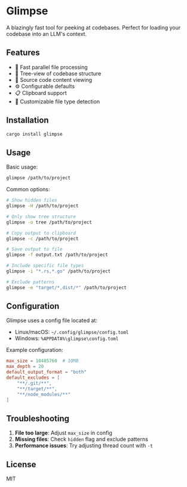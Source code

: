 # Glimpse

A blazingly fast tool for peeking at codebases. Perfect for loading your codebase into an LLM's context.

## Features

- 🚀 Fast parallel file processing
- 🌳 Tree-view of codebase structure
- 📝 Source code content viewing
- ⚙️ Configurable defaults
- 📋 Clipboard support
- 🎨 Customizable file type detection

## Installation

```bash
cargo install glimpse
```

## Usage

Basic usage:
```bash
glimpse /path/to/project
```

Common options:
```bash
# Show hidden files
glimpse -H /path/to/project

# Only show tree structure
glimpse -o tree /path/to/project

# Copy output to clipboard
glimpse -c /path/to/project

# Save output to file
glimpse -f output.txt /path/to/project

# Include specific file types
glimpse -i "*.rs,*.go" /path/to/project

# Exclude patterns
glimpse -e "target/*,dist/*" /path/to/project
```

## Configuration

Glimpse uses a config file located at:
- Linux/macOS: `~/.config/glimpse/config.toml`
- Windows: `%APPDATA%\glimpse\config.toml`

Example configuration:
```toml
max_size = 10485760  # 10MB
max_depth = 20
default_output_format = "both"
default_excludes = [
    "**/.git/**",
    "**/target/**",
    "**/node_modules/**"
]
```

## Troubleshooting

1. **File too large**: Adjust `max_size` in config
2. **Missing files**: Check `hidden` flag and exclude patterns
3. **Performance issues**: Try adjusting thread count with `-t`

## License

MIT
